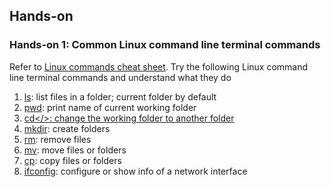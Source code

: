 ## Hands-on

### Hands-on 1: Common Linux command line terminal commands
Refer to <a href="https://linuxconfig.org/linux-commands-cheat-sheet">Linux commands cheat sheet</a>. Try the following Linux command line terminal commands and understand what they do
1. <a href="https://man7.org/linux/man-pages/man1/ls.1.html">ls</a>: list files in a folder; current folder by default
2. <a href="https://man7.org/linux/man-pages/man1/pwd.1.html">pwd</a>: print name of current working folder
3. <a href="https://man7.org/linux/man-pages/man1/cd.1p.html">cd</>: change the working folder to another folder
4. <a href="https://man7.org/linux/man-pages/man1/mkdir.1.html">mkdir</a>: create folders
5. <a href="https://man7.org/linux/man-pages/man1/rm.1.html">rm</a>: remove files
6. <a href="https://linux.die.net/man/1/mv">mv</a>: move files or folders
7. <a href="https://man7.org/linux/man-pages/man1/cp.1.html">cp</a>: copy files or folders
8. <a href="https://man7.org/linux/man-pages/man8/ifconfig.8.html">ifconfig</a>: configure or show info of a network interface
